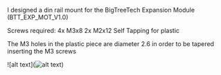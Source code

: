 I designed a din rail mount for the BigTreeTech Expansion Module (BTT_EXP_MOT_V1.0)

Screws required:
    4x M3x8
    2x M2x12 Self Tapping for plastic
    
The M3 holes in the plastic piece are diameter 2.6 in order to be tapered inserting the M3 screws


![alt text](![alt text](https://github.com/darkestbo/VoronUsers/blob/master/printer_mods/darkestbo/Image%201.png))
